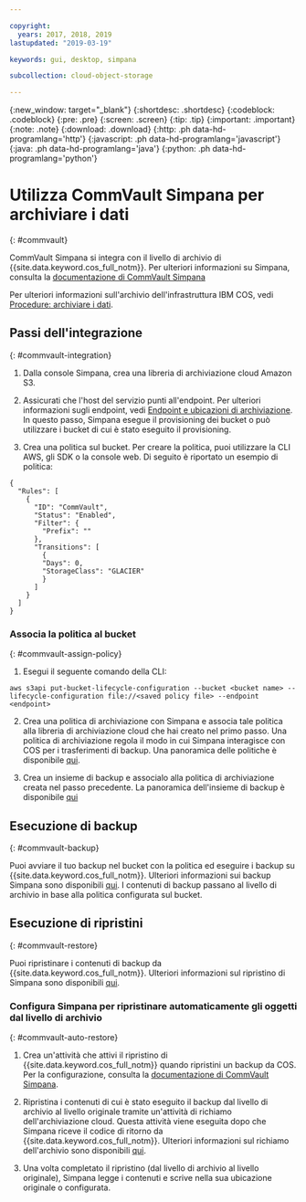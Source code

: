 ```yaml
---

copyright:
  years: 2017, 2018, 2019
lastupdated: "2019-03-19"

keywords: gui, desktop, simpana

subcollection: cloud-object-storage

---
```

{:new_window: target="_blank"}
{:shortdesc: .shortdesc}
{:codeblock: .codeblock}
{:pre: .pre}
{:screen: .screen}
{:tip: .tip}
{:important: .important}
{:note: .note}
{:download: .download} 
{:http: .ph data-hd-programlang='http'} 
{:javascript: .ph data-hd-programlang='javascript'} 
{:java: .ph data-hd-programlang='java'} 
{:python: .ph data-hd-programlang='python'}


# Utilizza CommVault Simpana per archiviare i dati
{: #commvault}

CommVault Simpana si integra con il livello di archivio di {{site.data.keyword.cos_full_notm}}. Per ulteriori informazioni su Simpana, consulta la [documentazione di CommVault Simpana](https://documentation.commvault.com/commvault/)

Per ulteriori informazioni sull'archivio dell'infrastruttura IBM COS, vedi [Procedure: archiviare i dati](/docs/services/cloud-object-storage?topic=cloud-object-storage-archive).

## Passi dell'integrazione
{: #commvault-integration}

1.	Dalla console Simpana, crea una libreria di archiviazione cloud Amazon S3. 

2. Assicurati che l'host del servizio punti all'endpoint. Per ulteriori informazioni sugli endpoint, vedi [Endpoint e ubicazioni di archiviazione](/docs/services/cloud-object-storage?topic=cloud-object-storage-endpoints#endpoints). In questo passo, Simpana esegue il provisioning dei bucket o può utilizzare i bucket di cui è stato eseguito il provisioning. 

3.	Crea una politica sul bucket. Per creare la politica, puoi utilizzare la CLI AWS, gli SDK o la console web. Di seguito è riportato un esempio di politica:

```shell
{
  "Rules": [
    {
      "ID": "CommVault",
      "Status": "Enabled",
      "Filter": {
        "Prefix": ""
      },
      "Transitions": [
        {
        "Days": 0,
        "StorageClass": "GLACIER"
        }
      ]
    }
  ]
}
```

### Associa la politica al bucket
{: #commvault-assign-policy}

1. Esegui il seguente comando della CLI:

```shell
aws s3api put-bucket-lifecycle-configuration --bucket <bucket name> --lifecycle-configuration file://<saved policy file> --endpoint <endpoint>
```

2.	Crea una politica di archiviazione con Simpana e associa tale politica alla libreria di archiviazione cloud che hai creato nel primo passo. Una politica di archiviazione regola il modo in cui Simpana interagisce con COS per i trasferimenti di backup. Una panoramica delle politiche è disponibile [qui](https://documentation.commvault.com/commvault/v11/article?p=13804.htm).

3.	Crea un insieme di backup e associalo alla politica di archiviazione creata nel passo precedente. La panoramica dell'insieme di backup è disponibile [qui](https://documentation.commvault.com/commvault/v11/article?p=11666.htm)

## Esecuzione di backup
{: #commvault-backup}

Puoi avviare il tuo backup nel bucket con la politica ed eseguire i backup su {{site.data.keyword.cos_full_notm}}. Ulteriori informazioni sui backup Simpana sono disponibili [qui](https://documentation.commvault.com/commvault/v11/article?p=11677.htm). I contenuti di backup passano al livello di archivio in base alla politica configurata sul bucket.

## Esecuzione di ripristini
{: #commvault-restore}

Puoi ripristinare i contenuti di backup da {{site.data.keyword.cos_full_notm}}. Ulteriori informazioni sul ripristino di Simpana sono disponibili [qui](https://documentation.commvault.com/commvault/v11/article?p=12867.htm).

### Configura Simpana per ripristinare automaticamente gli oggetti dal livello di archivio
{: #commvault-auto-restore}

1. Crea un'attività che attivi il ripristino di {{site.data.keyword.cos_full_notm}} quando ripristini un backup da COS. Per la configurazione, consulta la [documentazione di CommVault Simpana](https://medium.com/codait/analyzing-data-with-ibm-cloud-sql-query-bc53566a59f5?linkId=49971053).

2. Ripristina i contenuti di cui è stato eseguito il backup dal livello di archivio al livello originale tramite un'attività di richiamo dell'archiviazione cloud. Questa attività viene eseguita dopo che Simpana riceve il codice di ritorno da {{site.data.keyword.cos_full_notm}}. Ulteriori informazioni sul richiamo dell'archivio sono disponibili [qui](https://medium.com/codait/analyzing-data-with-ibm-cloud-sql-query-bc53566a59f5?linkId=49971053).

3. Una volta completato il ripristino (dal livello di archivio al livello originale), Simpana legge i contenuti e scrive nella sua ubicazione originale o configurata.
